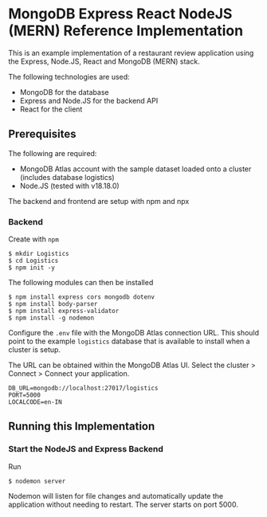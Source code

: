 # MongoDB Express React NodeJS (MERN) Reference Implementation

This is an example implementation of a restaurant review application using the Express, Node.JS, React and MongoDB (MERN) stack.

The following technologies are used:

* MongoDB for the database
* Express and Node.JS for the backend API
* React for the client

## Prerequisites

The following are required:

* MongoDB Atlas account with the sample dataset loaded onto a cluster (includes database logistics)
* Node.JS (tested with v18.18.0)

The backend and frontend are setup with npm and npx

### Backend

Create with ```npm```

```
$ mkdir Logistics
$ cd Logistics
$ npm init -y
```

The following modules can then be installed

```
$ npm install express cors mongodb dotenv
$ npm install body-parser
$ npm install express-validator
$ npm install -g nodemon
```

Configure the ```.env``` file with the MongoDB Atlas connection URL. This should point to the example ```logistics``` database that is available to install when a cluster is setup. 

The URL can be obtained within the MongoDB Atlas UI. Select the cluster > Connect > Connect your application.

```
DB_URL=mongodb://localhost:27017/logistics
PORT=5000
LOCALCODE=en-IN
```
## Running this Implementation

### Start the NodeJS and Express Backend

Run

```
$ nodemon server
```

Nodemon will listen for file changes and automatically update the application without needing to restart. The server starts on port 5000.

